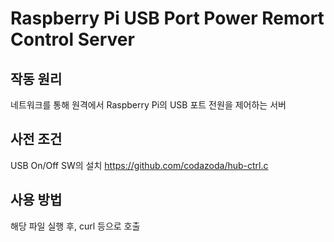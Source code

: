 # Raspberry Pi USB Port Power Remort Control Server

## 작동 원리
네트워크를 통해 원격에서 Raspberry Pi의 USB 포트 전원을 제어하는 서버

## 사전 조건
USB On/Off SW의 설치
https://github.com/codazoda/hub-ctrl.c

## 사용 방법
해당 파일 실행 후, curl 등으로 호출


